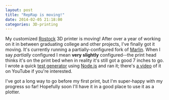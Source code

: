 ```yaml
---
layout: post
title: "RepRap is moving!"
date: 2014-02-05 21:18:00
categories: 3D-printing
---
```

My customized [Rostock] 3D printer is moving! After over a year of working on it in between graduating college and other projects, I've finally got it moving. It's currently running a partially-configured fork of [Marlin]. When I say *partially* configured I mean **very slightly** configured--the print head thinks it's on the print bed when in reality it's still got a good 7 inches to go. I wrote a quick [test generator] using [Node.js] and ran it; there's [a video] of it on YouTube if you're interested.

I've got a long way to go before my first print, but I'm super-happy with my progress so far! Hopefully soon I'll have it in a good place to use it as a plotter.

[Rostock]: http://reprap.org/wiki/Rostock
[Marlin]: https://github.com/ErikZalm/Marlin
[a video]: http://www.youtube.com/watch?v=socvTQp6nLE
[test generator]: https://gist.github.com/ryanthejuggler/8837407
[Node.js]: http://nodejs.org
